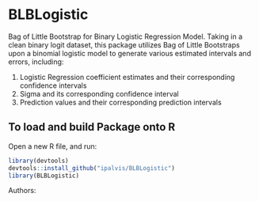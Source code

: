 # BLBLogistic
Bag of Little Bootstrap for Binary Logistic Regression Model. Taking in a clean binary logit dataset, this package utilizes Bag of Little Bootstraps upon a binomial logistic model to generate various estimated intervals and errors, including:

1) Logistic Regression coefficient estimates and their corresponding confidence intervals
2) Sigma and its corresponding confidence interval
3) Prediction values and their corresponding prediction intervals

## To load and build Package onto R
Open a new R file, and run:
```r
library(devtools)
devtools::install_github("ipalvis/BLBLogistic")
library(BLBLogistic)
```
Authors:
